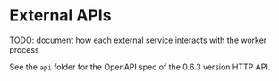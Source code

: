 # External APIs

TODO: document how each external service interacts with the worker process

See the `api` folder for the OpenAPI spec of the 0.6.3 version HTTP API.

